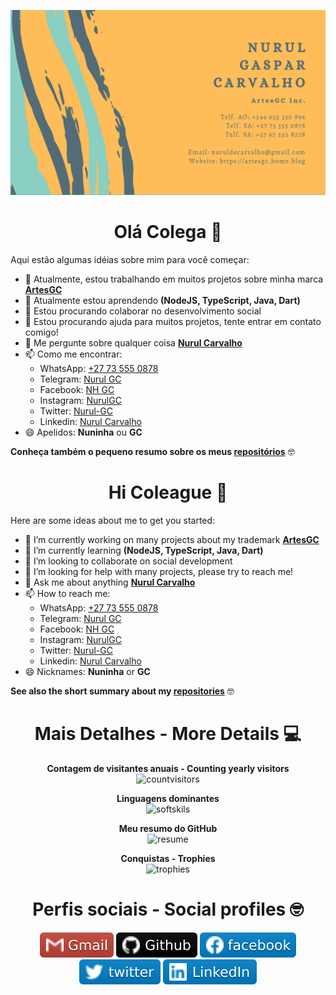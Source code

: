 <div align="center">

![business-card](img/cartaovisitaGC2.png)

# Olá Colega 👋

</div>

Aqui estão algumas idéias sobre mim para você começar:

- 🔭 Atualmente, estou trabalhando em muitos projetos sobre minha marca **[ArtesGC](https://artesgc.home.blog)**
- 🌱 Atualmente estou aprendendo **(NodeJS, TypeScript, Java, Dart)**
- 👯 Estou procurando colaborar no desenvolvimento social
- 🤔 Estou procurando ajuda para muitos projetos, tente entrar em contato comigo!
- 💬 Me pergunte sobre qualquer coisa **[Nurul Carvalho](mailto:nuruldecarvalho@gmail.com)**
- 📫 Como me encontrar:
  - WhatsApp: [+27 73 555 0878](https://api.whatsapp.com/send?phone=27735550878)
  - Telegram: [Nurul GC](https://t.me/NurulGC)
  - Facebook: [NH GC](https://facebook.com/nurulhosny.gc/)
  - Instagram: [NurulGC](https://www.instagram.com/nurulgc/)
  - Twitter: [Nurul-GC](https://twitter.com/NurulGC3)
  - Linkedin: [Nurul Carvalho](https://www.linkedin.com/in/nurul-carvalho-4a64b01b4/)
- 😄 Apelidos: **Nuninha** ou **GC**

**Conheça também o pequeno resumo sobre os meus [repositórios](https://nurul-gc.github.io/intro/)** 🤓

<div align="center">

# Hi Coleague 👋

</div>

Here are some ideas about me to get you started:

- 🔭 I’m currently working on many projects about my trademark **[ArtesGC](https://artesgc.home.blog)**
- 🌱 I’m currently learning **(NodeJS, TypeScript, Java, Dart)**
- 👯 I’m looking to collaborate on social development
- 🤔 I’m looking for help with many projects, please try to reach me!
- 💬 Ask me about anything **[Nurul Carvalho](mailto:nuruldecarvalho@gmail.com)**
- 📫 How to reach me:
  - WhatsApp: [+27 73 555 0878](https://api.whatsapp.com/send?phone=27735550878)
  - Telegram: [Nurul GC](https://t.me/NurulGC)
  - Facebook: [NH GC](https://www.facebook.com/nurulhosny.gc/)
  - Instagram: [NurulGC](https://www.instagram.com/nurulgc/)
  - Twitter: [Nurul-GC](https://twitter.com/NurulGC3)
  - Linkedin: [Nurul Carvalho](https://www.linkedin.com/in/nurul-carvalho-4a64b01b4/)
- 😄 Nicknames: **Nuninha** or **GC**

**See also the short summary about my [repositories](https://nurul-gc.github.io/intro/)** 🤓

<div align="center">

# Mais Detalhes - More Details 💻

**Contagem de visitantes anuais - Counting yearly visitors** \
![countvisitors](https://profile-counter.glitch.me/Nurul-GC/count.svg)

**Linguagens dominantes** \
![softskils](https://github-readme-stats.vercel.app/api/top-langs/?username=Nurul-GC&layout=compact&theme=radical&langs_count=20)

**Meu resumo do GitHub** \
![resume](https://github-readme-stats.vercel.app/api?disable_animations=false&username=Nurul-GC&show_icons=true&theme=merko)

**Conquistas - Trophies** \
![trophies](https://github-profile-trophy.vercel.app/?custom_title=&username=Nurul-GC&column=7&theme=gruvbox)

# Perfis sociais - Social profiles 🤓

[![gmail-icon](img/gmail-icon.svg)](mailto:nuruldecarvalho@gmail.com)
[![github-icon](img/github-icon.svg)](https://nurul-gc.github.io/intro)
[![facebook-icon](img/fb-icon.svg)](https://www.facebook.com/nurulhosny.gc/) \
[![twitter-icon](img/twitter-icon.svg)](https://twitter.com/NurulGC3)
[![linkedin-icon](img/linkedin-icon.svg)](https://www.linkedin.com/in/nurul-carvalho-4a64b01b4/)

</div>
